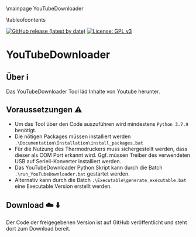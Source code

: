 \mainpage YouTubeDownloader

\tableofcontents

[![GitHub release (latest by date)](https://img.shields.io/github/v/release/timounger/YouTubeDownloader)](https://github.com/timounger/YouTubeDownloader/releases/latest)
[![License: GPL v3](https://img.shields.io/badge/License-GPLv3-blue.svg)](https://github.com/timounger/YouTubeDownloader/blob/master/LICENSE.md)

# YouTubeDownloader

## Über ℹ️

Das YouTubeDownloader Tool läd Inhalte von Youtube herunter.

## Voraussetzungen ⚠️

* Um das Tool über den Code auszuführen wird mindestens `Python 3.7.9` benötigt.
* Die nötigen Packages müssen installiert werden `.\Documentation\Installation\install_packages.bat`
* Für die Nutzung des Thermodruckers muss sichergestellt werden, dass dieser als COM Port erkannt wird. Ggf. müssen Treiber des verwendeten USB auf Seriell-Konverter installiert werden.
* Das YouTubeDownloader Python Skript kann durch die Batch `.\run_YouTubeDownloader.bat` gestartet werden.
* Alternativ kann durch die Batch `.\Executable\generate_executable.bat` eine Executable Version erstellt werden.

## Download ☁️ ⬇️

Der Code der freigegebenen Version ist auf GitHub veröffentlicht und steht dort zum Download bereit.
